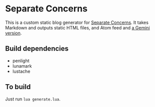 # Separate Concerns

This is a custom static blog generator for [Separate Concerns](https:/blog.separateconcerns.com). It takes Markdown and outputs static HTML files, and Atom feed and [a Gemini version](gemini://separateconcerns.com).

## Build dependencies

- penlight
- lunamark
- lustache

## To build

Just run `lua generate.lua`.
